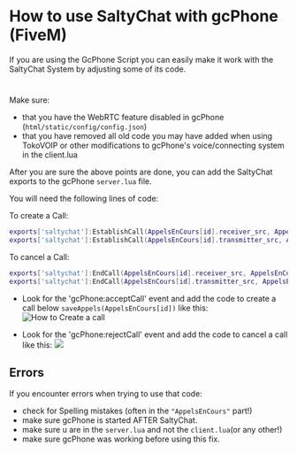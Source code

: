 
# How to  use SaltyChat with gcPhone (FiveM)
If you are using the GcPhone Script you can easily make it work with the SaltyChat System by adjusting some of its code.
#
 Make sure:
- that you have the WebRTC feature disabled in gcPhone (`html/static/config/config.json`)
- that you have removed all old code you may have added when using TokoVOIP or other modifications to gcPhone's voice/connecting system in the client.lua


After you are sure the above points are done, you can add the SaltyChat exports to the gcPhone `server.lua` file.

You will need the following lines of code:

To create a Call:
```lua
exports['saltychat']:EstablishCall(AppelsEnCours[id].receiver_src, AppelsEnCours[id].transmitter_src)
exports['saltychat']:EstablishCall(AppelsEnCours[id].transmitter_src, AppelsEnCours[id].receiver_src)
```
To cancel a Call:
```lua
exports['saltychat']:EndCall(AppelsEnCours[id].receiver_src, AppelsEnCours[id].transmitter_src)
exports['saltychat']:EndCall(AppelsEnCours[id].transmitter_src, AppelsEnCours[id].receiver_src)
```
			
		
- Look for the 'gcPhone:acceptCall' event and add the code to create a call below `saveAppels(AppelsEnCours[id])` like this:
![How to Create a call](https://screens.egopvp.com/files/2020/03/20/notepad_mnyJPbqAUB.png)

- Look for the 'gcPhone:rejectCall' event and add the code to cancel a call  like this:
![](https://screens.egopvp.com/files/2020/03/20/notepad_9SYhcnSYAB.png)

## Errors

If you encounter errors when trying to use that code:

- check for Spelling mistakes (often in the `"AppelsEnCours"` part!)
- make sure gcPhone is started AFTER SaltyChat.
- make sure u are in the `server.lua` and not the `client.lua`(or any other!)
- make sure gcPhone was working before using this fix. 
